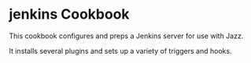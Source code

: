 # jenkins Cookbook

This cookbook configures and preps a Jenkins server for use with Jazz.

It installs several plugins and sets up a variety of triggers and hooks.
